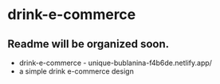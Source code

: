 # drink-e-commerce

## Readme will be organized soon.
- drink-e-commerce - unique-bublanina-f4b6de.netlify.app/
- a simple drink e-commerce design

